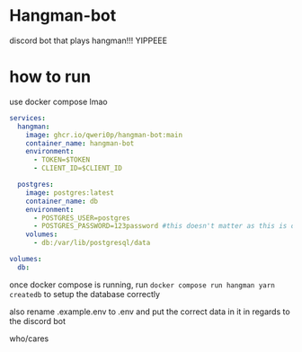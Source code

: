 # Hangman-bot

discord bot that plays hangman!!!
YIPPEEE

# how to run
use docker compose lmao

```yaml
services:
  hangman:
    image: ghcr.io/qweri0p/hangman-bot:main
    container_name: hangman-bot
    environment:
      - TOKEN=$TOKEN
      - CLIENT_ID=$CLIENT_ID

  postgres:
    image: postgres:latest
    container_name: db
    environment:
      - POSTGRES_USER=postgres
      - POSTGRES_PASSWORD=123password #this doesn't matter as this is only exposed in the local docker network
    volumes:
      - db:/var/lib/postgresql/data

volumes:
  db: 
```

once docker compose is running, run `docker compose run hangman yarn createdb` to setup the database correctly

also rename .example.env to .env and put the correct data in it in regards to the discord bot

who/cares
